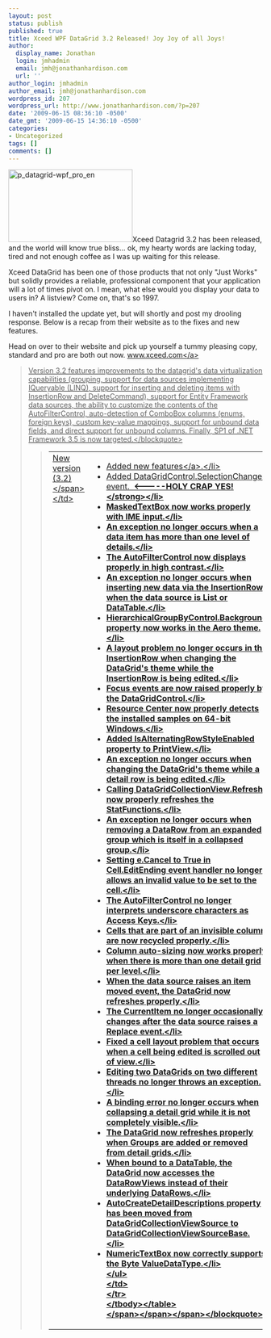 ```yaml
---
layout: post
status: publish
published: true
title: Xceed WPF DataGrid 3.2 Released! Joy Joy of all Joys!
author:
  display_name: Jonathan
  login: jmhadmin
  email: jmh@jonathanhardison.com
  url: ''
author_login: jmhadmin
author_email: jmh@jonathanhardison.com
wordpress_id: 207
wordpress_url: http://www.jonathanhardison.com/?p=207
date: '2009-06-15 08:36:10 -0500'
date_gmt: '2009-06-15 14:36:10 -0500'
categories:
- Uncategorized
tags: []
comments: []
---
```

<p><img class="alignnone size-full wp-image-208" title="p_datagrid-wpf_pro_en" src="http:&#47;&#47;www.jonathanhardison.com&#47;wp-content&#47;uploads&#47;2009&#47;06&#47;p_datagrid-wpf_pro_en.jpg" alt="p_datagrid-wpf_pro_en" width="246" height="144" &#47;>Xceed Datagrid 3.2 has been released, and the world will know true bliss... ok, my hearty words are lacking today, tired and not enough coffee as I was up waiting for this release.</p>
<p>Xceed DataGrid has been one of those products that not only "Just Works" but solidly provides a reliable, professional component that your application will a lot of times pivot on. I mean, what else would you display your data to users in? A listview? Come on, that's so 1997.</p>
<p>I haven't installed the update yet, but will shortly and post my drooling response. Below is a recap from their website as to the fixes and new features.</p>
<p>Head on over to their website and pick up yourself a tummy pleasing copy, standard and pro are both out now. <a href="http:&#47;&#47;www.xceed.com" target="_blank">www.xceed.com<&#47;a></p>
<blockquote><p>Version 3.2 features improvements to the datagrid's data virtualization capabilities (grouping, support for data sources implementing IQueryable (LINQ), support for inserting and deleting items with InsertionRow and DeleteCommand), support for Entity Framework data sources, the ability to customize the contents of the AutoFilterControl, auto-detection of ComboBox columns (enums, foreign keys), custom key-value mappings, support for unbound data fields, and direct support for unbound columns. Finally, SP1 of .NET Framework 3.5 is now targeted.<&#47;blockquote></p>
<blockquote><p><span style="line-height: normal;"><span style="font-size: medium;"><span></p>
<table border="0" cellspacing="0" cellpadding="0">
<tbody>
<tr>
<td align="left" valign="top"><span class="Text">New version (3.2)<&#47;span><&#47;td></p>
<td align="left" valign="top">
<ul>
<li>Added&nbsp;<a href="http:&#47;&#47;xceed.com&#47;Grid_WPF_New.html">new features<&#47;a>.<&#47;li>
<li>Added DataGridControl.SelectionChanged event. &nbsp;<strong><-----HOLY CRAP YES!<&#47;strong><&#47;li>
<li>MaskedTextBox now works properly with IME input.<&#47;li>
<li>An exception no longer occurs when a data item has more than one level of details.<&#47;li>
<li>The AutoFilterControl now displays properly in high contrast.<&#47;li>
<li>An exception no longer occurs when inserting new data via the InsertionRow when the data source is List&nbsp;or DataTable.<&#47;li>
<li>HierarchicalGroupByControl.Background property now works in the Aero theme.<&#47;li>
<li>A layout problem no longer occurs in the InsertionRow when changing the DataGrid's theme while the InsertionRow is being edited.<&#47;li>
<li>Focus events are now raised properly by the DataGridControl.<&#47;li>
<li>Resource Center now properly detects the installed samples on 64-bit Windows.<&#47;li>
<li>Added IsAlternatingRowStyleEnabled property to PrintView.<&#47;li>
<li>An exception no longer occurs when changing the DataGrid's theme while a detail row is being edited.<&#47;li>
<li>Calling DataGridCollectionView.Refresh now properly refreshes the StatFunctions.<&#47;li>
<li>An exception no longer occurs when removing a DataRow from an expanded group which is itself in a collapsed group.<&#47;li>
<li>Setting e.Cancel to True in Cell.EditEnding event handler no longer allows an invalid value to be set to the cell.<&#47;li>
<li>The AutoFilterControl no longer interprets underscore characters as Access Keys.<&#47;li>
<li>Cells that are part of an invisible column are now recycled properly.<&#47;li>
<li>Column auto-sizing now works properly when there is more than one detail grid per level.<&#47;li>
<li>When the data source raises an item moved event, the DataGrid now refreshes properly.<&#47;li>
<li>The CurrentItem no longer occasionally changes after the data source raises a Replace event.<&#47;li>
<li>Fixed a cell layout problem that occurs when a cell being edited is scrolled out of view.<&#47;li>
<li>Editing two DataGrids on two different threads no longer throws an exception.<&#47;li>
<li>A binding error no longer occurs when collapsing a detail grid while it is not completely visible.<&#47;li>
<li>The DataGrid now refreshes properly when Groups are added or removed from detail grids.<&#47;li>
<li>When bound to a DataTable, the DataGrid now accesses the DataRowViews instead of their underlying DataRows.<&#47;li>
<li>AutoCreateDetailDescriptions property has been moved from DataGridCollectionViewSource to DataGridCollectionViewSourceBase.<&#47;li>
<li>NumericTextBox now correctly supports the Byte ValueDataType.<&#47;li><br />
<&#47;ul><br />
<&#47;td><br />
<&#47;tr><br />
<&#47;tbody><&#47;table><br />
<&#47;span><&#47;span><&#47;span><&#47;blockquote></p>
